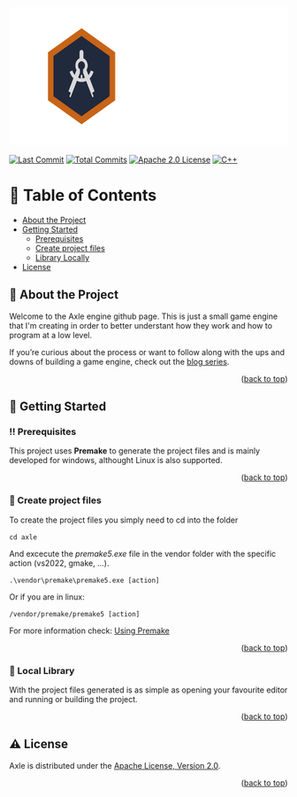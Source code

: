 <a id="readme-top"></a>

<!-- PROJECT LOGO -->
<!--<br />-->
<div align="center">
<img src="assets/axle_logo_dark.svg" alt="Logo" height="250">
</div>


<!-- PROJECT SHIELDS -->
<!--
*** I'm using markdown "reference style" links for readability.
*** Reference links are enclosed in brackets [ ] instead of parentheses ( ).
*** See the bottom of this document for the declaration of the reference variables
*** for contributors-url, forks-url, etc. This is an optional, concise syntax you may use.
*** https://www.markdownguide.org/basic-syntax/#reference-style-links
-->
<!--[![WIN][Windows-shield]][Windows-url]-->
[![Last Commit][last-commit-shield]][last-commit-url]
[![Total Commits][total-commits-shield]][total-commits-url]
[![Apache 2.0 License][license-shield]][license-url]
[![C++][Cpp-shield]][Cpp-url]


<!-- Table of Contents -->
# :notebook_with_decorative_cover: Table of Contents

- [About the Project](#star2-about-the-project)
  <!--* [Screenshots](#camera-screenshots)
  * [Tech Stack](#space_invader-tech-stack)
  * [Environment Variables](#key-environment-variables)-->
- [Getting Started](#toolbox-getting-started)
  * [Prerequisites](#bangbang-prerequisites)
  <!-- * [Installation](#gear-installation)-->
  * [Create project files](#triangular_flag_on_post-create-project-files)
  * [Library Locally](#running-local-library)
  <!--- [Contributing](#wave-contributing)-->
- [License](#warning-license)

  

<!-- About the Project -->
## :star2: About the Project

Welcome to the Axle engine github page. This is just a small game engine that I'm creating in order to better understant how they work and how to program at a low level.

If you’re curious about the process or want to follow along with the ups and downs of building a game engine, check out the [blog series][blog-series].

<p align="right">(<a href="#readme-top">back to top</a>)</p>


<!-- Getting Started -->
## 	:toolbox: Getting Started

<!-- Prerequisites -->
### :bangbang: Prerequisites

This project uses **Premake** to generate the project files and is mainly developed for windows, althought Linux is also supported.

<p align="right">(<a href="#readme-top">back to top</a>)</p>


<!-- Installation -->
<!--### :gear: Installation-->


<!-- Create project files -->
### :triangular_flag_on_post: Create project files

To create the project files you simply need to cd into the folder

```
cd axle
```
And excecute the *premake5.exe* file in the vendor folder with the specific action (vs2022, gmake, ...).

```
.\vendor\premake\premake5.exe [action]
```

Or if you are in linux:

```
/vendor/premake/premake5 [action]
```

For more information check: [Using Premake](https://premake.github.io/docs/Using-Premake/)

<p align="right">(<a href="#readme-top">back to top</a>)</p>


<!-- Run Locally -->
### :running: Local Library

With the project files generated is as simple as opening your favourite editor and running or building the project.

<p align="right">(<a href="#readme-top">back to top</a>)</p>


<!-- Contributing -->
<!--## :wave: Contributing-->



<!-- License -->
## :warning: License

Axle is distributed under the [Apache License, Version 2.0][license-url].

<p align="right">(<a href="#readme-top">back to top</a>)</p>


<!-- MARKDOWN LINKS & IMAGES -->
<!-- https://www.markdownguide.org/basic-syntax/#reference-style-links -->
[license-shield]: https://img.shields.io/github/license/Estikno/axle.svg?style=for-the-badge
[license-url]: https://github.com/Estikno/axle/blob/main/LICENSE
[last-commit-shield]: https://img.shields.io/github/last-commit/Estikno/axle.svg?style=for-the-badge
[last-commit-url]: https://github.com/Estikno/axle/blob/main
[total-commits-shield]: https://img.shields.io/github/commit-activity/t/Estikno/axle.svg?style=for-the-badge
[total-commits-url]: https://github.com/Estikno/axle/commits/main/
[product-screenshot]: images/screenshot.png
[blog-series]: https://estikno.github.io/tags/game-engine
[Cpp-shield]: https://img.shields.io/badge/C++-0769AD?logo=C%2B%2B&logoColor=white&style=for-the-badge
[Cpp-url]: https://devdocs.io/cpp/
[Windows-shield]: https://custom-icon-badges.demolab.com/badge/Windows-0078D6?logo=windows11&logoColor=white&style=for-the-badge
[Windows-url]: https://www.microsoft.com/es-es/windows?r=1
